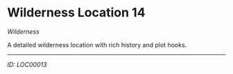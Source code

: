 # Wilderness Location 14

*Wilderness*

A detailed wilderness location with rich history and plot hooks.

---
*ID: LOC00013*